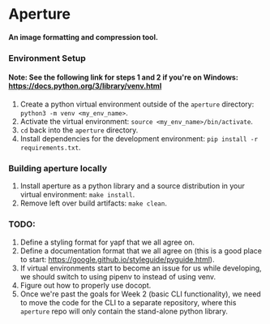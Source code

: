 # Aperture

#### An image formatting and compression tool.


### Environment Setup
#### Note: See the following link for steps 1 and 2 if you're on Windows: https://docs.python.org/3/library/venv.html
1. Create a python virtual environment outside of the `aperture` directory: `python3 -m venv <my_env_name>`.
2. Activate the virtual environment: `source <my_env_name>/bin/activate`.
2. `cd` back into the `aperture` directory.
3. Install dependencies for the development environment: `pip install -r requirements.txt`.


### Building aperture locally
1. Install aperture as a python library and a source distribution in your virtual environment: `make install`.
2. Remove left over build artifacts: `make clean`.

### TODO:
1. Define a styling format for yapf that we all agree on.
2. Define a documentation format that we all agree on (this is a good place to start: https://google.github.io/styleguide/pyguide.html).
3. If virtual environments start to become an issue for us while developing, we should switch to using pipenv to instead of using venv.
4. Figure out how to properly use docopt.
5. Once we're past the goals for Week 2 (basic CLI functionality), we need to move the code for the CLI to a separate repository, where this `aperture` repo will only contain the stand-alone python library. 